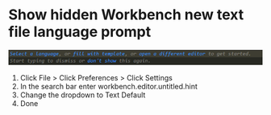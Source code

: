 # Show hidden Workbench new text file language prompt #

![alt](https://github.com/jcl45/KBTest/blob/main/Images/VSCode_Tip01.png)

1. Click File > Click Preferences > Click Settings
2. In the search bar enter workbench.editor.untitled.hint
3. Change the dropdown to Text  Default
4. Done
